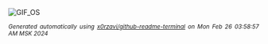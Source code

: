 <div align="justify">
<picture>
    <source media="(prefers-color-scheme: dark)" srcset="https://i.ibb.co/tqFyf9p/output-gif.gif">
    <source media="(prefers-color-scheme: light)" srcset="https://i.ibb.co/tqFyf9p/output-gif.gif">
    <img alt="GIF_OS" src="https://i.ibb.co/tqFyf9p/output-gif.gif">
</picture>

<sub><i>Generated automatically using [x0rzavi/github-readme-terminal](https://github.com/x0rzavi/github-readme-terminal) on Mon Feb 26 03:58:57 AM MSK 2024</i></sub>

</div>

<!-- Image deletion URL: https://ibb.co/8rtF3Hg/4beb64082d0ab793d15169358b96ec1e -->